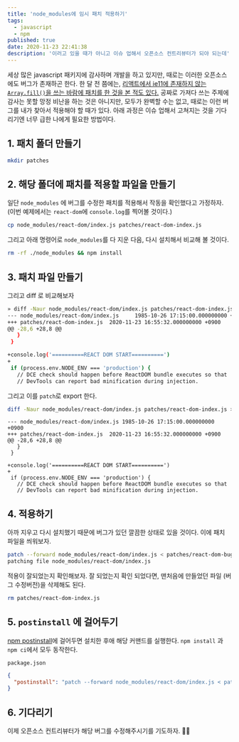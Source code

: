 ```yaml
---
title: 'node_modules에 임시 패치 적용하기'
tags:
  - javascript
  - npm
published: true
date: 2020-11-23 22:41:38
description: '이러고 있을 때가 아니고 이슈 업해서 오픈소스 컨트리뷰터가 되야 되는데'
---
```


세상 많은 javascript 패키지에 감사하며 개발을 하고 있지만, 때로는 이러한 오픈소스에도 버그가 존재하곤 한다. 한 달 전 쯤에는, [리액트에서 ie11에 존재하지 않는 `Array.fill()`을 쓰는 바람에 패치를 한 것을 본 적도 있다.](https://github.com/facebook/react/issues/20069) 공짜로 가져다 쓰는 주제에 감사는 못할 망정 비난을 하는 것은 아니지만, 모두가 완벽할 수는 없고, 때로는 이런 버그를 내가 찾아서 적용해야 할 때가 있다. 아래 과정은 이슈 업해서 고쳐지는 것을 기다리기엔 너무 급한 나에게 필요한 방법이다.

## 1. 패치 폴더 만들기

```bash
mkdir patches
```

## 2. 해당 폴더에 패치를 적용할 파일을 만들기

일단 `node_modules` 에 버그를 수정한 패치를 적용해서 작동을 확인했다고 가정하자. (이번 예제에서는 `react-dom`에 `console.log`를 찍어볼 것이다.)

```bash
cp node_modules/react-dom/index.js patches/react-dom-index.js
```

그리고 아래 명령어로 `node_modules`를 다 지운 다음, 다시 설치해서 비교해 볼 것이다.

```bash
rm -rf ./node_modules && npm install
```

## 3. 패치 파일 만들기

그리고 diff 로 비교해보자

```bash
» diff -Naur node_modules/react-dom/index.js patches/react-dom-index.js
--- node_modules/react-dom/index.js     1985-10-26 17:15:00.000000000 +0900
+++ patches/react-dom-index.js  2020-11-23 16:55:32.000000000 +0900
@@ -28,6 +28,8 @@
   }
 }

+console.log('==========REACT DOM START==========')
+
 if (process.env.NODE_ENV === 'production') {
   // DCE check should happen before ReactDOM bundle executes so that
   // DevTools can report bad minification during injection.

```

그리고 이를 `patch`로 export 한다.

```bash
diff -Naur node_modules/react-dom/index.js patches/react-dom-index.js > patches/react-dom-bug.patch
```

```
--- node_modules/react-dom/index.js	1985-10-26 17:15:00.000000000 +0900
+++ patches/react-dom-index.js	2020-11-23 16:55:32.000000000 +0900
@@ -28,6 +28,8 @@
   }
 }

+console.log('==========REACT DOM START==========')
+
 if (process.env.NODE_ENV === 'production') {
   // DCE check should happen before ReactDOM bundle executes so that
   // DevTools can report bad minification during injection.
```

## 4. 적용하기

아까 지우고 다시 설치했기 때문에 버그가 있던 깔끔한 상태로 있을 것이다. 이에 패치 파일을 씌워보자.

```bash
patch --forward node_modules/react-dom/index.js < patches/react-dom-bug.patch
patching file node_modules/react-dom/index.js
```

적용이 잘되었는지 확인해보자. 잘 되었는지 확인 되었다면, 맨처음에 만들었던 파일 (버그 수정버전)을 삭제해도 된다.

```bash
rm patches/react-dom-index.js
```

## 5. `postinstall` 에 걸어두기

[npm postinstall](https://docs.npmjs.com/cli/v6/using-npm/scripts#npm-install)에 걸어두면 설치한 후애 해당 커맨드를 실행한다. `npm install` 과 `npm ci`에서 모두 동작한다.

`package.json`

```json
{
  "postinstall": "patch --forward node_modules/react-dom/index.js < patches/react-dom-bug.patch"
}
```

## 6. 기다리기

이제 오픈소스 컨트리뷰터가 해당 버그를 수정해주시기를 기도하자. 🙏🙏
